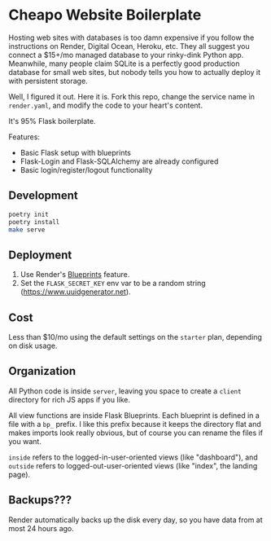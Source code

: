 # Cheapo Website Boilerplate

Hosting web sites with databases is too damn expensive if you follow the instructions on Render, Digital Ocean, Heroku, etc. They all suggest you connect a $15+/mo managed database to your rinky-dink Python app. Meanwhile, many people claim SQLite is a perfectly good production database for small web sites, but nobody tells you how to actually deploy it with persistent storage.

Well, I figured it out. Here it is. Fork this repo, change the service name in `render.yaml`, and modify the code to your heart's content.

It's 95% Flask boilerplate.

Features:

- Basic Flask setup with blueprints
- Flask-Login and Flask-SQLAlchemy are already configured
- Basic login/register/logout functionality

## Development

```sh
poetry init
poetry install
make serve
```

## Deployment

1. Use Render's [Blueprints](https://dashboard.render.com/blueprints) feature.
2. Set the `FLASK_SECRET_KEY` env var to be a random string (https://www.uuidgenerator.net).

## Cost

Less than $10/mo using the default settings on the `starter` plan, depending on disk usage.

## Organization

All Python code is inside `server`, leaving you space to create a `client` directory for rich JS apps if you like.

All view functions are inside Flask Blueprints. Each blueprint is defined in a file with a `bp_` prefix. I like this prefix because it keeps the directory flat and makes imports look really obvious, but of course you can rename the files if you want.

`inside` refers to the logged-in-user-oriented views (like "dashboard"), and `outside` refers to logged-out-user-oriented views (like "index", the landing page).

## Backups???

Render automatically backs up the disk every day, so you have data from at most 24 hours ago.
